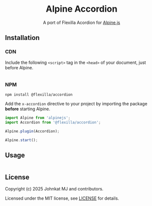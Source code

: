 <h1 align="center">Alpine Accordion</h1>

<p align="center">
  A port of Flexilla Acordion for <a href="https://alpinejs.dev">Alpine.js</a>
</p>


## Installation

### CDN

Include the following `<script>` tag in the `<head>` of your document, just before Alpine.

```html

```

### NPM

```shell
npm install @flexilla/accordion
```

Add the `x-accordion` directive to your project by importing the package **before** starting Alpine.

```js
import Alpine from 'alpinejs';
import Accordion from '@flexilla/accordion';

Alpine.plugin(Accordion);

Alpine.start();
```

## Usage

```html

```

## License

Copyright (c) 2025 Johnkat MJ and contributors.

Licensed under the MIT license, see [LICENSE](LICENSE) for details.
